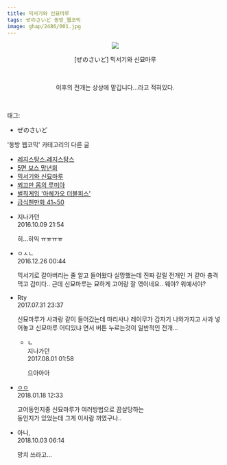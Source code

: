 ```yaml
---
title: 믹서기와 신묘마루
tags: ぜのさいど 동방_웹코믹
image: ghap/2486/001.jpg
---
```

<div class="article">
<p style="text-align: center; clear: none; float: none;"><img src="{{ site.nasurl }}/ghap/2486/001.jpg"/></p>
<p style="text-align: center; clear: none; float: none;">[ぜのさいど] 믹서기와 신묘마루</p>
<p style="text-align: center; clear: none; float: none;"><br/></p>
<p style="text-align: center; clear: none; float: none;">이후의 전개는 상상에 맡깁니다...라고 적혀있다.</p>
<p><br/></p>
</div><div class="tagTrail">
<p>태그: </p>
<ul>
<li>ぜのさいど</li>
</ul>
</div><div class="another">
<p>'동방 웹코믹' 카테고리의 다른 글</p>
<ul>
<li><a href="/2016-10-08-ghap_2499">레지스탕스.레지스탕스</a></li>
<li><a href="/2016-10-07-ghap_2493">5면 보스 망년회</a></li>
<li><a href="/2016-10-07-ghap_2486">믹서기와 신묘마루</a></li>
<li><a href="/2016-10-06-ghap_2472">쬐끄만 몸의 루미아</a></li>
<li><a href="/2016-10-06-ghap_2465">벌칙게임 '아헤가오 더블피스'</a></li>
<li><a href="/2016-10-06-ghap_2463">급식첸만화 41~50</a></li>
</ul>
</div><div class="cb_module cb_fluid">
<div class="cb_wrt cb_profile">
<div class="comment">
<ul>
<li class="cb_thumb_off" id="comment14823475">
<div class="cb_comment_area">
<div class="cb_info_area">
<div class="cb_section">
<span class="cb_nick_name">지나가던</span>
</div>
<div class="cb_section">
<span class="cb_date">2016.10.09 21:54 </span>
</div>
</div>
<div class="cb_dsc_comment">
<p class="cb_dsc">
											히...히익 ㅠㅠㅠㅠ
										</p>
</div>
</div></li>
<li class="cb_thumb_off" id="comment14877042">
<div class="cb_comment_area">
<div class="cb_info_area">
<div class="cb_section">
<span class="cb_nick_name">ㅇㅅㄴ</span>
</div>
<div class="cb_section">
<span class="cb_date">2016.12.26 00:44 </span>
</div>
</div>
<div class="cb_dsc_comment">
<p class="cb_dsc">
											믹서기로 갈아버리는 줄 알고 들어왔다 실망했는데 진짜 갈릴 전개인 거 같아 충격먹고 감미다.. 근데 신묘마루는 묘하게 고어랑 잘 엮이네요.. 웨야? 워예서야?
										</p>
</div>
</div></li>
<li class="cb_thumb_off" id="comment15048698">
<div class="cb_comment_area">
<div class="cb_info_area">
<div class="cb_section">
<span class="cb_nick_name">Rty</span>
</div>
<div class="cb_section">
<span class="cb_date">2017.07.31 23:37 </span>
</div>
</div>
<div class="cb_dsc_comment">
<p class="cb_dsc">
											신묘마루가 사과랑 같이 들어갔는데 마리사나 레이무가 갑자기 나와가지고 사과 넣어놓고 신묘마루 어디있냐 면서 버튼 누르는것이 일반적인 전개...
										</p>
</div>
<ul>
<li class="cb_thumb_off" id="comment15048809">
<span class="cb_bu_subnode">ㄴ</span>
<div class="cb_comment_area">
<div class="cb_info_area">
<div class="cb_section">
<span class="cb_nick_name">지나가던</span>
</div>
<div class="cb_section">
<span class="cb_date">2017.08.01 01:58 </span>
</div>
</div>
<div class="cb_dsc_comment">
<p class="cb_dsc">
																으아아아
															</p>
</div>
</div>
</li>
</ul>
</div></li>
<li class="cb_thumb_off" id="comment15177089">
<div class="cb_comment_area">
<div class="cb_info_area">
<div class="cb_section">
<span class="cb_nick_name"> <a href="http://ㅏ7ㅘㅏ8" onclick="return openLinkInNewWindow(this)">ㅇㅇ</a></span>
</div>
<div class="cb_section">
<span class="cb_date">2018.01.18 12:33 </span>
</div>
</div>
<div class="cb_dsc_comment">
<p class="cb_dsc">
											고어동인지중 신묘마루가 여러방법으로 끔살당하는<br/>
동인지가 있었는데 그게 이사람 꺼였구나..
										</p>
</div>
</div></li>
<li class="cb_thumb_off" id="comment15344150">
<div class="cb_comment_area">
<div class="cb_info_area">
<div class="cb_section">
<span class="cb_nick_name">아니,</span>
</div>
<div class="cb_section">
<span class="cb_date">2018.10.03 06:14 </span>
</div>
</div>
<div class="cb_dsc_comment">
<p class="cb_dsc">
											망치 쓰라고...
										</p>
</div>
</div></li>
</ul>
</div>
</div><!-- commentList close -->
</div>
